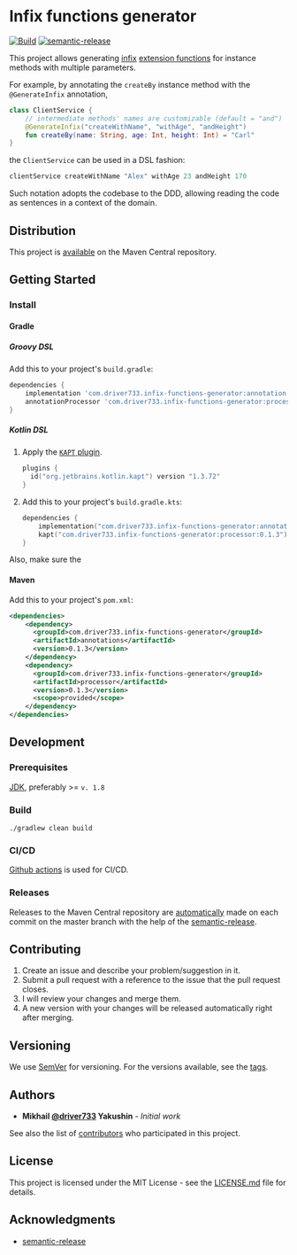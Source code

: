# Infix functions generator

[![Build](https://github.com/driver733/infix-functions-generator/workflows/Build/badge.svg?branch=master)](https://github.com/driver733/infix-functions-generator/actions?query=workflow%3ABuild+branch%3Amaster)
[![semantic-release](https://img.shields.io/badge/%20%20%F0%9F%93%A6%F0%9F%9A%80-semantic--release-e10079.svg)](https://github.com/driver733/infix-functions-generator/actions?query=workflow%3ARelease)

This project allows generating [infix](https://kotlinlang.org/docs/reference/functions.html#infix-notation)
[extension functions](https://kotlinlang.org/docs/reference/extensions.html#extension-functions)
for instance methods with multiple parameters.

For example, by annotating the `createBy` instance method with the `@GenerateInfix` annotation,

```kotlin
class ClientService {
    // intermediate methods' names are customizable (default = "and")
    @GenerateInfix("createWithName", "withAge", "andHeight") 
    fun createBy(name: String, age: Int, height: Int) = "Carl"
}
```

the `ClientService` can be used in a DSL fashion:

```kotlin
clientService createWithName "Alex" withAge 23 andHeight 170
```

Such notation adopts the codebase to the DDD, allowing reading the code as sentences in a context of the domain.

## Distribution

This project is [available](https://search.maven.org/search?q=com.driver733.infix-fun-generator) on the Maven Central repository.

## Getting Started

### Install

#### Gradle

##### Groovy DSL

Add this to your project's `build.gradle`:

```groovy
dependencies {
    implementation 'com.driver733.infix-functions-generator:annotation:0.1.3'
    annotationProcessor 'com.driver733.infix-functions-generator:processor:0.1.3'
}
```

##### Kotlin DSL

1. Apply the [`KAPT` plugin](https://plugins.gradle.org/plugin/org.jetbrains.kotlin.kapt).

    ```kotlin
    plugins {
      id("org.jetbrains.kotlin.kapt") version "1.3.72"
    }
    ```
2. Add this to your project's `build.gradle.kts`:

    ```kotlin
    dependencies {
        implementation("com.driver733.infix-functions-generator:annotation:0.1.3")
        kapt("com.driver733.infix-functions-generator:processor:0.1.3")
    }
    ```

Also, make sure the 

#### Maven

Add this to your project's `pom.xml`:

```xml
<dependencies>
    <dependency>
      <groupId>com.driver733.infix-functions-generator</groupId>
      <artifactId>annotations</artifactId>
      <version>0.1.3</version>
    </dependency>
    <dependency>
      <groupId>com.driver733.infix-functions-generator</groupId>
      <artifactId>processor</artifactId>
      <version>0.1.3</version>
      <scope>provided</scope>
    </dependency>
</dependencies>
```

## Development

### Prerequisites

[JDK](https://stackoverflow.com/a/52524114/2441104), preferably >= `v. 1.8`

### Build

```
./gradlew clean build
```

### CI/CD

[Github actions](https://github.com/driver733/infix-functions-generator/actions) is used for CI/CD.

### Releases

Releases to the Maven Central repository are [automatically](https://github.com/driver733/infix-functions-generator/actions?query=workflow%3ARelease)
made on each commit on the master branch with the help of the [semantic-release](https://github.com/semantic-release/semantic-release).

## Contributing

1. Create an issue and describe your problem/suggestion in it.
2. Submit a pull request with a reference to the issue that the pull request closes.
3. I will review your changes and merge them.
4. A new version with your changes will be released automatically right after merging.

## Versioning

We use [SemVer](http://semver.org/) for versioning. For the versions available, see the [tags](https://github.com/driver733/infix-functions-generator/tags). 

## Authors

* **Mikhail [@driver733](https://www.driver733.com) Yakushin** - *Initial work*

See also the list of [contributors](https://github.com/driver733/infix-functions-generator/graphs/contributors) who participated in this project.

## License

This project is licensed under the MIT License - see the [LICENSE.md](https://github.com/driver733/infix-functions-generator/blob/master/LICENSE) file for details.

## Acknowledgments

* [semantic-release](https://github.com/semantic-release/semantic-release)
